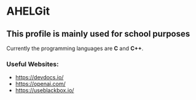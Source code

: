 # AHELGit
## This profile is mainly used for school purposes

Currently the programming languages are **C** and **C++**.

### Useful Websites:
 - https://devdocs.io/
 - https://openai.com/
 - https://useblackbox.io/
